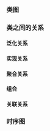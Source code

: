 ### 类图





### 类之间的关系

#### 泛化关系





#### 实现关系





#### 聚合关系





#### 组合





#### 关联关系





### 时序图